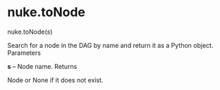 # nuke.toNode
nuke.toNode(_s_)

Search for a node in the DAG by name and return it as a Python object.
Parameters

**s** – Node name.
Returns

Node or None if it does not exist.
